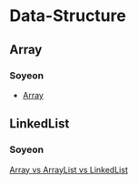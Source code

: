 # Data-Structure
## Array
### Soyeon
+ [Array](https://github.com/haedal-uni/JB-Data-Structure/blob/main/soyeon/Array.md)

## LinkedList
### Soyeon
[Array vs ArrayList vs LinkedList](https://github.com/haedal-uni/JB-Data-Structure/blob/main/soyeon/Array%2C%20ArrayList%2C%20LinkedList.md)

